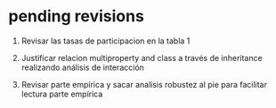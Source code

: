 # pending revisions

1. Revisar las tasas de participacion en la tabla 1

2. Justificar relacion multiproperty and class a través de inheritance realizando análisis de interacción

3. Revisar parte empírica y sacar analisis robustez al pie para facilitar lectura parte empírica
